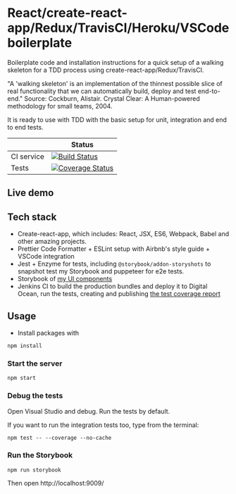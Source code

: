 # React/create-react-app/Redux/TravisCI/Heroku/VSCode boilerplate

Boilerplate code and installation instructions for a quick setup of a walking skeleton for a TDD process using create-react-app/Redux/TravisCI.

"A 'walking skeleton' is an implementation of the thinnest possible slice of real functionality that we can automatically build, deploy and test end-to-end." Source: Cockburn, Alistair. Crystal Clear: A Human-powered methodology for small teams, 2004.


It is ready to use with TDD with the basic setup for unit, integration and end to end tests.

|            | Status                                                                                                                                                                                                       |
| ---------- | ------------------------------------------------------------------------------------------------------------------------------------------------------------------------------------------------------------ |
| CI service | [![Build Status](https://travis-ci.org/ivanarielcaceres/react-redux-training.png?branch=master)](https://travis-ci.org/ivanarielcaceres/react-redux-training)                                          |
| Tests      | [![Coverage Status](https://coveralls.io/repos/github/ivanarielcaceres/react-redux-training/badge.png?branch=master)](https://coveralls.io/github/ivanarielcaceres/react-redux-training?branch=master) |

## Live demo

## Tech stack

- Create-react-app, which includes: React, JSX, ES6, Webpack, Babel and other amazing projects.
- Prettier Code Formatter + ESLint setup with Airbnb's style guide + VSCode integration
- Jest + Enzyme for tests, including `@storybook/addon-storyshots` to snapshot test my Storybook and puppeteer for e2e tests.
- Storybook of [my UI components](//TODO)
- Jenkins CI to build the production bundles and deploy it to Digital Ocean, run the tests, creating and publishing [the test coverage report](https://coveralls.io/github/ivanarielcaceres/react-redux-training)

## Usage

- Install packages with

```
npm install
```

### Start the server

```
npm start
```

### Debug the tests

Open Visual Studio and debug. Run the tests by default.

If you want to run the integration tests too, type from the terminal:

```
npm test -- --coverage --no-cache
```

### Run the Storybook

```
npm run storybook
```

Then open http://localhost:9009/
